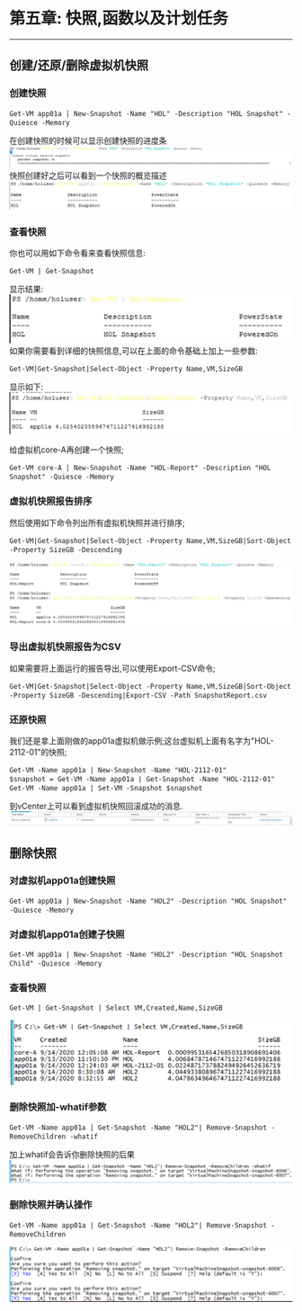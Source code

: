 # 第五章: 快照,函数以及计划任务
***
## 创建/还原/删除虚拟机快照
### 创建快照
```
Get-VM app01a | New-Snapshot -Name "HOL" -Description "HOL Snapshot" -Quiesce -Memory
```   
在创建快照的时候可以显示创建快照的进度条
![创建快照](images/c3/create-snapshot.jpg)
快照创建好之后可以看到一个快照的概览描述
![创建快照](images/c3/create-snapshot-finish.png)

### 查看快照
你也可以用如下命令看来查看快照信息:
```
Get-VM | Get-Snapshot
```
显示结果:
![创建快照](images/c3/get-vm-snapshot.png)
如果你需要看到详细的快照信息,可以在上面的命令基础上加上一些参数:
```
Get-VM|Get-Snapshot|Select-Object -Property Name,VM,SizeGB
```   
显示如下:
![快照详细情况](images/c3/get-vm-snapshot-detail.png)

给虚拟机core-A再创建一个快照;
```
Get-VM core-A | New-Snapshot -Name "HOL-Report" -Description "HOL Snapshot" -Quiesce -Memory
```

### 虚拟机快照报告排序
然后使用如下命令列出所有虚拟机快照并进行排序;
```
Get-VM|Get-Snapshot|Select-Object -Property Name,VM,SizeGB|Sort-Object -Property SizeGB -Descending
```
![快照报告](images/c3/get-vm-snapshot-detail-sort.png)

### 导出虚拟机快照报告为CSV
如果需要将上面运行的报告导出,可以使用Export-CSV命令;
```
Get-VM|Get-Snapshot|Select-Object -Property Name,VM,SizeGB|Sort-Object -Property SizeGB -Descending|Export-CSV -Path SnapshotReport.csv
```

### 还原快照
我们还是拿上面刚做的app01a虚拟机做示例;这台虚拟机上面有名字为"HOL-2112-01"的快照;
```
Get-VM -Name app01a | New-Snapshot -Name "HOL-2112-01"
$snapshot = Get-VM -Name app01a | Get-Snapshot -Name "HOL-2112-01"
Get-VM -Name app01a | Set-VM -Snapshot $snapshot
```
到vCenter上可以看到虚拟机快照回滚成功的消息.
![回滚快照](images/c3/revert-snapshot.png)

## 删除快照
### 对虚拟机app01a创建快照
```
Get-VM app01a | New-Snapshot -Name "HOL2" -Description "HOL Snapshot" -Quiesce -Memory
```
### 对虚拟机app01a创建子快照
```
Get-VM app01a | New-Snapshot -Name "HOL2" -Description "HOL Snapshot Child" -Quiesce -Memory
```

### 查看快照
```
Get-VM | Get-Snapshot | Select VM,Created,Name,SizeGB
```
![查看快照](images/c3/get-vmsnapshot.png)

### 删除快照加-whatif参数
```
Get-VM -Name app01a | Get-Snapshot -Name "HOL2"| Remove-Snapshot -RemoveChildren -whatif
```
加上whatif会告诉你删除快照的后果
![whatif](images/c3/whatif.png)

### 删除快照并确认操作
```
Get-VM -Name app01a | Get-Snapshot -Name "HOL2"| Remove-Snapshot -RemoveChildren
```
![remove-snapshot](images/c3/remove-snapshot.png)

